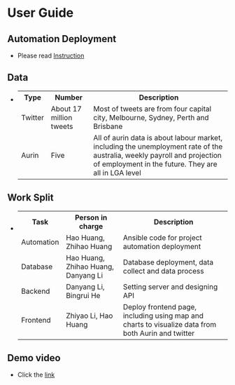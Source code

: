 # User Guide

## Automation Deployment

- Please read [Instruction](ansible/readme.md)

## Data

- <table>
    <tr>
    <th>Type</th>
    <th>Number</th>
    <th>Description</th>
    
    </tr>
    <tr>
       <td>Twitter</td>
       <td>About 17 million tweets</td>
       <td>Most of tweets are from four capital city, Melbourne, Sydney, Perth and Brisbane</td>
    </tr>

    <tr>
       <td>Aurin</td>
       <td>Five </td>
       <td>All of aurin data is about labour market, including the unemployment rate of the australia, weekly payroll and projection of employment in the future. They are all in LGA level</td>
    </tr>
  </table>

## Work Split

- <table>
    <tr>
    <th>Task</th>
    <th>Person in charge</th>
    <th>Description</th>
    
    </tr>
    <tr>
       <td>Automation</td>
       <td>Hao Huang, Zhihao Huang</td>
       <td>Ansible code for project automation deployment</td>
    </tr>
    <tr>
       <td>Database</td>
       <td>Hao Huang, Zhihao Huang, Danyang Li</td>
       <td>Database deployment, data collect and data process</td>
    </tr>
    <tr>
       <td>Backend</td>
       <td>Danyang Li, Bingrui He</td>
       <td>Setting server and designing API</td>
    </tr>
    <tr>
       <td>Frontend</td>
       <td>Zhiyao Li, Hao Huang</td>
       <td>Deploy frontend page, including using map and charts to visualize data from both Aurin and twitter</td>
    </tr>
  </table>

## Demo video

- Click the [link](https://www.youtube.com/playlist?list=PLRcFHAo7UIyVj5DyFxoYQBSXxiOZjX6hY)
